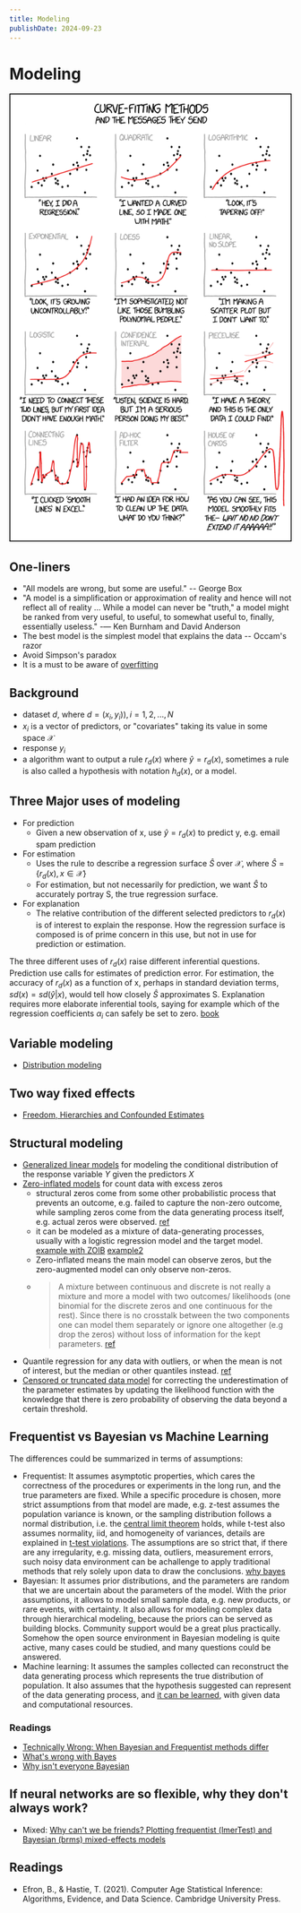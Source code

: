 ```yaml
---
title: Modeling
publishDate: 2024-09-23
---
```


# Modeling

![Curve fitting](./images/curve_fitting.png)

## One-liners

- "All models are wrong, but some are useful." -- George Box
- "A model is a simplification or approximation of reality and hence will not reflect all of reality … While a model can never be "truth," a model might be ranked from very useful, to useful, to somewhat useful to, finally, essentially useless." -— Ken Burnham and David Anderson
- The best model is the simplest model that explains the data -- Occam's razor
- Avoid Simpson's paradox
- It is a must to be aware of [overfitting](regularization.md)

## Background

- dataset $d$, where $d = {(x_i, y_i)), i=1,2,...,N}$
- $x_i$ is a vector of predictors, or "covariates" taking its value in some space $\mathcal{X}$
- response $y_i$
- a algorithm want to output a rule $r_d(x)$ where $\hat{y} = r_d(x)$, sometimes a rule is also called a hypothesis with notation $h_d(x)$, or a model.

## Three Major uses of modeling

- For prediction
  - Given a new observation of x, use $\hat{y} = r_d(x)$ to predict y, e.g. email spam prediction
- For estimation
  - Uses the rule to describe a regression surface $\hat{S}$ over $\mathcal{X}$, where $\hat{S} = \{r_d(x), x\in \mathcal{X}\}$
  - For estimation, but not necessarily for prediction, we want $\hat{S}$ to accurately portray S, the true regression surface.
- For explanation
  - The relative contribution of the different selected predictors to $r_d(x)$ is of interest to explain the response. How the regression surface is composed is of prime concern in this use, but not in use for prediction or estimation.

The three different uses of $r_d(x)$ raise different inferential questions. Prediction use calls for estimates of prediction error. For estimation, the accuracy of $r_d(x)$ as a function of x, perhaps in standard deviation terms, $sd(x) = sd(\hat{y}|x)$, would tell how closely $\hat{S}$ approximates S. Explanation requires more elaborate inferential tools, saying for example which of the regression coefficients $\alpha_i$ can safely be set to zero. [book](https://www.amazon.com/Computer-Age-Statistical-Inference-Mathematical/dp/1107149894)

## Variable modeling

- [Distribution modeling](distributions.md#popular-choice-of-modeling)

## Two way fixed effects

- [Freedom, Hierarchies and Confounded Estimates](https://nathanielf.github.io/posts/post-with-code/multilevel_confounding/multilevel_models.html#architectures-and-free-parameters)

## Structural modeling

- [Generalized linear models](generalized-linear-models.md) for modeling the conditional distribution of the response variable $Y$ given the predictors $X$
- [Zero-inflated models](https://discourse.pymc.io/t/modeling-zero-inflation-on-continuous-outcome/6792/4) for count data with excess zeros
  - structural zeros come from some other probabilistic process that prevents an outcome, e.g. failed to capture the non-zero outcome, while sampling zeros come from the data generating process itself, e.g. actual zeros were observed. [ref](https://biol609.github.io/lectures/13_zinfl.html)
  - it can be modeled as a mixture of data-generating processes, usually with a logistic regression model and the target model. [example with ZOIB](https://www.andrewheiss.com/blog/2021/11/08/beta-regression-guide/#zero-inflated-beta-regression-bayesian-style) [example2](https://biol609.github.io/lectures/13_zinfl.html#61_Zero_Inflation,_augmentation,_hurdles,_and_more)
  - Zero-inflated means the main model can observe zeros, but the zero-augmented model can only observe non-zeros.
  - > A mixture between continuous and discrete is not really a mixture and more a model with two outcomes/ likelihoods (one binomial for the discrete zeros and one continuous for the rest). Since there is no crosstalk between the two components one can model them separately or ignore one altogether (e.g drop the zeros) without loss of information for the kept parameters. [ref](https://discourse.pymc.io/t/zero-inflated-normal/6857/4)
- Quantile regression for any data with outliers, or when the mean is not of interest, but the median or other quantiles instead. [ref](http://www.econ.uiuc.edu/~roger/research/rq/QRJEP.pdf)
- [Censored or truncated data model](censored-data.md) for correcting the underestimation of the parameter estimates by updating the likelihood function with the knowledge that there is zero probability of observing the data beyond a certain threshold.

## Frequentist vs Bayesian vs Machine Learning

The differences could be summarized in terms of assumptions:

- Frequentist: It assumes asymptotic properties, which cares the correctness of the procedures or experiments in the long run, and the true parameters are fixed. While a specific procedure is chosen, more strict assumptions from that model are made, e.g. z-test assumes the population variance is known, or the sampling distribution follows a normal distribution, i.e. the [central limit theorem](central-limit-theorem.md) holds, while t-test also assumes normality, iid, and homogeneity of variances, details are explained in [t-test violations](https://www.quality-control-plan.com/StatGuide/ttest_unpaired_ass_viol.htm). The assumptions are so strict that, if there are any irregularity, e.g. missing data, outliers, measurement errors, such noisy data environment can be achallenge to apply traditional methods that rely solely upon data to draw the conclusions. [why bayes](https://www.pymc-labs.com/blog-posts/pymc-marketing-a-bayesian-approach-to-marketing-data-science/#why-bayesian)
- Bayesian: It assumes prior distributions, and the parameters are random that we are uncertain about the parameters of the model. With the prior assumptions, it allows to model small sample data, e.g. new products, or rare events, with certainty. It also allows for modeling complex data through hierarchical modeling, because the priors can be served as building blocks. Community support would be a great plus practically. Somehow the open source environment in Bayesian modeling is quite active, many cases could be studied, and many questions could be answered.
- Machine learning: It assumes the samples collected can reconstruct the data generating process which represents the true distribution of population. It also assumes that the hypothesis suggested can represent of the data generating process, and [it can be learned](/bias-and-variance-tradeoff.md#if-neural-networks-are-so-flexible-why-they-dont-always-work), with given data and computational resources.

### Readings

- [Technically Wrong: When Bayesian and Frequentist methods differ](https://www.countbayesie.com/blog/2021/4/27/technically-wrong-when-bayesian-and-frequentist-methods-differ)
- [What's wrong with Bayes](https://statmodeling.stat.columbia.edu/2019/12/03/whats-wrong-with-bayes/)
- [Why isn't everyone Bayesian](https://www2.stat.duke.edu/courses/Spring09/sta122/Readings/EfronWhyEveryone.pdf)

## If neural networks are so flexible, why they don't always work?

- Mixed: [Why can't we be friends? Plotting frequentist (lmerTest) and Bayesian (brms) mixed-effects models](https://pablobernabeu.github.io/2022/why-can-t-we-be-friends-plotting-frequentist-lmertest-and-bayesian-brms-mixed-effects-models/)

## Readings

- Efron, B., & Hastie, T. (2021). Computer Age Statistical Inference: Algorithms, Evidence, and Data Science. Cambridge University Press.

